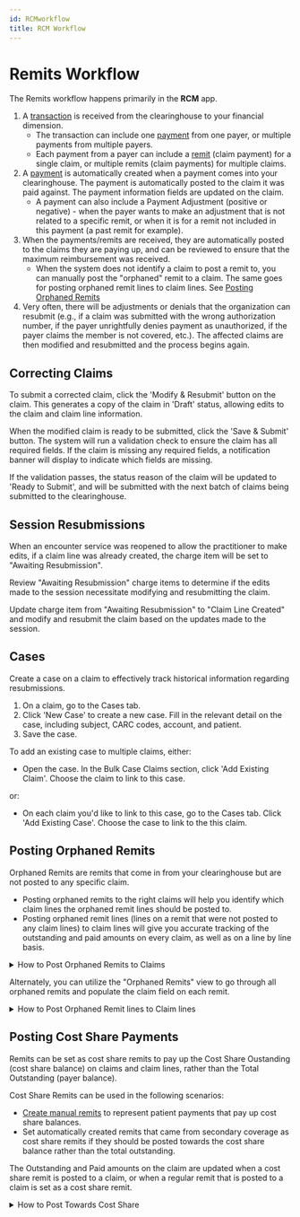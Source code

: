 ```yaml
--- 
id: RCMworkflow
title: RCM Workflow
---
```


# Remits Workflow

The Remits workflow happens primarily in the **RCM** app.

1. A [transaction](../RCM/Transactions.md) is received from the clearinghouse to your financial dimension. 
    - The transaction can include one [payment](../RCM/Payment.md) from one payer, or multiple payments from multiple payers.
    - Each payment from a payer can include a [remit](../RCM/Remits.md) (claim payment) for a single claim, or multiple remits (claim payments) for multiple claims. 
2. A [payment](../RCM/Payments.md) is automatically created when a payment comes into your clearinghouse. The payment is automatically posted to the claim it was paid against. The payment information fields are updated on the claim.
    - A payment can also include a Payment Adjustment (positive or negative) - when the payer wants to make an adjustment that is not related to a specific remit, or when it is for a remit not included in this payment (a past remit for example).
3. When the payments/remits are received, they are automatically posted to the claims they are paying up, and can be reviewed to ensure that the maximum reimbursement was received.
    - When the system does not identify a claim to post a remit to, you can manually post the "orphaned" remit to a claim. The same goes for posting orphaned remit lines to claim lines. See [Posting Orphaned Remits](../RCM/RCMworkflow.md/#posting-orphaned-remits)
4. Very often, there will be adjustments or denials that the organization can resubmit (e.g., if a claim was submitted with the wrong authorization number, if the payer unrightfully denies payment as unauthorized, if the payer claims the member is not covered, etc.). The affected claims are then modified and resubmitted and the process begins again.

## Correcting Claims
To submit a corrected claim, click the 'Modify & Resubmit' button on the claim. This generates a copy of the claim in 'Draft' status, allowing edits to the claim and claim line information.

When the modified claim is ready to be submitted, click the 'Save & Submit' button. The system will run a validation check to ensure the claim has all required fields. If the claim is missing any required fields, a notification banner will display to indicate which fields are missing.

If the validation passes, the status reason of the claim will be updated to 'Ready to Submit', and will be submitted with the next batch of claims being submitted to the clearinghouse.

## Session Resubmissions
When an encounter service was reopened to allow the practitioner to make edits, if a claim line was already created, the charge item will be set to "Awaiting Resubmission".

Review "Awaiting Resubmission" charge items to determine if the edits made to the session necessitate modifying and resubmitting the claim.

Update charge item from "Awaiting Resubmission" to "Claim Line Created" and modify and resubmit the claim based on the updates made to the session.

## Cases
Create a case on a claim to effectively track historical information regarding resubmissions.
1. On a claim, go to the Cases tab.
2. Click 'New Case' to create a new case. Fill in the relevant detail on the case, including subject, CARC codes, account, and patient.
3. Save the case.

To add an existing case to multiple claims, either:

- Open the case. In the Bulk Case Claims section, click 'Add Existing Claim'. Choose the claim to link to this case.

or:
- On each claim you'd like to link to this case, go to the Cases tab. Click 'Add Existing Case'. Choose the case to link to the this claim.

## Posting Orphaned Remits

Orphaned Remits are remits that come in from your clearinghouse but are not posted to any specific claim. 
- Posting orphaned remits to the right claims will help you identify which claim lines the orphaned remit lines should be posted to. 
- Posting orphaned remit lines (lines on a remit that were not posted to any claim lines) to claim lines will give you accurate tracking of the outstanding and paid amounts on every claim, as well as on a line by line basis.

<details>
<summary> How to Post Orphaned Remits to Claims</summary>

1. On a Claim, go to the Remits Summary tab.
2. Click 'Add Existing Claim Payment'. You will be brought to a lookup of all Remits.
3. With your cursor in the "Look for records" field, press enter. At the bottom of the results, click 'Advanced lookup'.

<img src ='/img/advanced lookup.png' width='800'/>

4. Switch from the "Claim Payment Lookup View" to the "Orphaned Remits" view. Identify the remit for the claim based on the patient/date of service, etc.

</details>

Alternately, you can utilize the "Orphaned Remits" view to go through all orphaned remits and populate the claim field on each remit.

<details>
<summary> How to Post Orphaned Remit lines to Claim lines</summary>

1. Use the "Remits with Orphaned Remit Lines" view to review remits where some of the remit lines have not been posted to claim lines.
2. Open a remit and go to the Remit Lines tab. Remit lines that haven't been posted to claim lines display in the "Orphaned Remit Lines" subgrid.
3. Below the orphaned remit lines subgrid, you can review the claim lines on the claim this remit was posted to.
4. Identify the claim line to post each orphaned remit to (based on the patient/date of service etc.). Copy the name of the claim line, and paste it into the claim line lookup field on the orphaned remit line.
5. Click "Recalculate" on the claim to view the updated total outstanding and paid amounts based on the remit lines that were posted to the claim lines on the claim.

<img src ='/img/orphanedremitlines.png' width='800'/>
</details>


## Posting Cost Share Payments

Remits can be set as cost share remits to pay up the Cost Share Oustanding (cost share balance) on claims and claim lines, rather than the Total Outstanding (payer balance).

Cost Share Remits can be used in the following scenarios:
- [Create manual remits](../RCM/Remits.md/#create-a-manual-remit) to represent patient payments that pay up cost share balances.
- Set automatically created remits that came from secondary coverage as cost share remits if they should be posted towards the cost share balance rather than the total outstanding. 

The Outstanding and Paid amounts on the claim are updated when a cost share remit is posted to a claim, or when a regular remit that is posted to a claim is set as a cost share remit.

<details>
<summary>How to Post Towards Cost Share</summary>

1. On the claim whose cost share balance should be updated, go to the Remits Summary tab. Click 'New Claim Payment' to create a new remit.

2. Set the "Cost Share" field on the Remit to yes. Populate the total paid from all remit lines in the Paid Amount field. Select the payment (or create a new payment) so this remit can be searched by payment #. Save the record.

<img src ='/img/CostShareYes.png' width='800'/>

3. Once saved, remit lines for all claim lines on the claim will be populated according to the information on the corresponding claim lines (procedure code, dates of service, quantity, billed amount, etc.).
4. Enter the Paid Amount on each Remit Line. Go back to claim and refresh or click 'Recalculate' to get the updated Cost Share Paid and Cost Share Oustanding.

</details>
